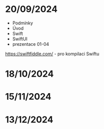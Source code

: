 # 20/09/2024

* Podmínky
* Úvod
* Swift
* SwiftUI
* prezentace 01-04

https://swiftfiddle.com/ - pro kompilaci Swiftu


# 18/10/2024
# 15/11/2024
# 13/12/2024
